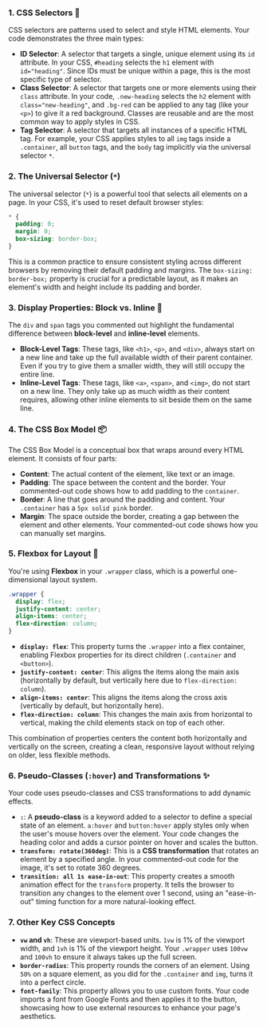 ### 1\. CSS Selectors 🎯

CSS selectors are patterns used to select and style HTML elements. Your code demonstrates the three main types:

  * **ID Selector**: A selector that targets a single, unique element using its `id` attribute. In your CSS, `#heading` selects the `h1` element with `id="heading"`. Since IDs must be unique within a page, this is the most specific type of selector.
  * **Class Selector**: A selector that targets one or more elements using their `class` attribute. In your code, `.new-heading` selects the `h2` element with `class="new-heading"`, and `.bg-red` can be applied to any tag (like your `<p>`) to give it a red background. Classes are reusable and are the most common way to apply styles in CSS.
  * **Tag Selector**: A selector that targets all instances of a specific HTML tag. For example, your CSS applies styles to all `img` tags inside a `.container`, all `button` tags, and the `body` tag implicitly via the universal selector `*`.

### 2\. The Universal Selector (`*`)

The universal selector (`*`) is a powerful tool that selects all elements on a page. In your CSS, it's used to reset default browser styles:

```css
* {
  padding: 0;
  margin: 0;
  box-sizing: border-box;
}
```

This is a common practice to ensure consistent styling across different browsers by removing their default padding and margins. The `box-sizing: border-box;` property is crucial for a predictable layout, as it makes an element's width and height include its padding and border.

### 3\. Display Properties: Block vs. Inline 🧱

The `div` and `span` tags you commented out highlight the fundamental difference between **block-level** and **inline-level** elements.

  * **Block-Level Tags**: These tags, like `<h1>`, `<p>`, and `<div>`, always start on a new line and take up the full available width of their parent container. Even if you try to give them a smaller width, they will still occupy the entire line.
  * **Inline-Level Tags**: These tags, like `<a>`, `<span>`, and `<img>`, do not start on a new line. They only take up as much width as their content requires, allowing other inline elements to sit beside them on the same line.

### 4\. The CSS Box Model 📦

The CSS Box Model is a conceptual box that wraps around every HTML element. It consists of four parts:

  * **Content**: The actual content of the element, like text or an image.
  * **Padding**: The space between the content and the border. Your commented-out code shows how to add padding to the `container`.
  * **Border**: A line that goes around the padding and content. Your `.container` has a `5px solid pink` border.
  * **Margin**: The space outside the border, creating a gap between the element and other elements. Your commented-out code shows how you can manually set margins.

### 5\. Flexbox for Layout 🤸

You're using **Flexbox** in your `.wrapper` class, which is a powerful one-dimensional layout system.

```css
.wrapper {
  display: flex;
  justify-content: center;
  align-items: center;
  flex-direction: column;
}
```

  * **`display: flex`**: This property turns the `.wrapper` into a flex container, enabling Flexbox properties for its direct children (`.container` and `<button>`).
  * **`justify-content: center`**: This aligns the items along the main axis (horizontally by default, but vertically here due to `flex-direction: column`).
  * **`align-items: center`**: This aligns the items along the cross axis (vertically by default, but horizontally here).
  * **`flex-direction: column`**: This changes the main axis from horizontal to vertical, making the child elements stack on top of each other.

This combination of properties centers the content both horizontally and vertically on the screen, creating a clean, responsive layout without relying on older, less flexible methods.

### 6\. Pseudo-Classes (`:hover`) and Transformations ✨

Your code uses pseudo-classes and CSS transformations to add dynamic effects.

  * **`:`**: A **pseudo-class** is a keyword added to a selector to define a special state of an element. `a:hover` and `button:hover` apply styles only when the user's mouse hovers over the element. Your code changes the heading color and adds a cursor pointer on hover and scales the button.
  * **`transform: rotate(360deg)`**: This is a **CSS transformation** that rotates an element by a specified angle. In your commented-out code for the image, it's set to rotate 360 degrees.
  * **`transition: all 1s ease-in-out`**: This property creates a smooth animation effect for the `transform` property. It tells the browser to transition any changes to the element over 1 second, using an "ease-in-out" timing function for a more natural-looking effect.

### 7\. Other Key CSS Concepts

  * **`vw` and `vh`**: These are viewport-based units. `1vw` is 1% of the viewport width, and `1vh` is 1% of the viewport height. Your `.wrapper` uses `100vw` and `100vh` to ensure it always takes up the full screen.
  * **`border-radius`**: This property rounds the corners of an element. Using `50%` on a square element, as you did for the `.container` and `img`, turns it into a perfect circle.
  * **`font-family`**: This property allows you to use custom fonts. Your code imports a font from Google Fonts and then applies it to the button, showcasing how to use external resources to enhance your page's aesthetics.